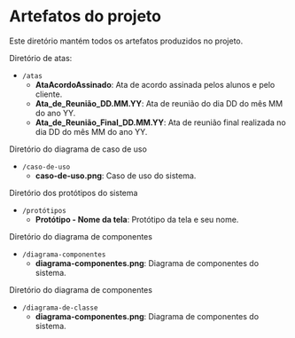 # Artefatos do projeto

Este diretório mantém todos os artefatos produzidos no projeto. 

Diretório de atas:
* `/atas`
	* **AtaAcordoAssinado**: Ata de acordo assinada pelos alunos e pelo cliente.
	* **Ata_de_Reunião_DD.MM.YY**: Ata de reunião do dia DD do mês MM do ano YY.
	* **Ata_de_Reunião_Final_DD.MM.YY**: Ata de reunião final realizada no dia DD do mês MM do ano YY.

Diretório do diagrama de caso de uso
* `/caso-de-uso`
	* **caso-de-uso.png**: Caso de uso do sistema.

Diretório dos protótipos do sistema
* `/protótipos`
	* **Protótipo - Nome da tela**: Protótipo da tela e seu nome.

Diretório do diagrama de componentes
* `/diagrama-componentes`
	* **diagrama-componentes.png**: Diagrama de componentes do sistema.
 
Diretório do diagrama de componentes
* `/diagrama-de-classe`
	* **diagrama-componentes.png**: Diagrama de componentes do sistema.


